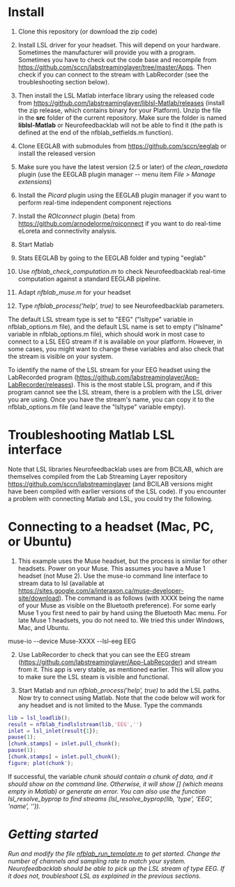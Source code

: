 # Install

1. Clone this repository (or download the zip code)

1. Install LSL driver for your headset. This will depend on your hardware. Sometimes the manufacturer will provide you with a program. Sometimes you have to check out the code base and recompile from https://github.com/sccn/labstreaminglayer/tree/master/Apps. Then check if you can connect to the stream with LabRecorder (see the troubleshooting section below). 

2. Then install the LSL Matlab interface library using the released code from https://github.com/labstreaminglayer/liblsl-Matlab/releases (install the zip release, which contains binary for your Platform). Unzip the file in the **src** folder of the current repository. Make sure the folder is named **liblsl-Matlab** or Neurofeedbacklab will not be able to find it (the path is defined at the end of the nfblab_setfields.m function).

2. Clone EEGLAB with submodules from https://github.com/sccn/eeglab or install the released version

3. Make sure you have the latest version (2.5 or later) of the *clean_rawdata* plugin (use the EEGLAB plugin manager -- menu item *File > Manage extensions*)

4. Install the *Picard* plugin using the EEGLAB plugin manager if you want to perform real-time independent component rejections

5. Install the *ROIconnect* plugin (beta) from https://github.com/arnodelorme/roiconnect if you want to do real-time eLoreta and connectivity analysis.

5. Start Matlab

6. Stats EEGLAB by going to the EEGLAB folder and typing "eeglab"

7. Use *nfblab_check_computation.m* to check Neurofeedbacklab real-time computation against a standard EEGLAB pipeline.

8. Adapt *nfblab_muse.m* for your headset

9. Type *nfblab_process('help', true)* to see Neurofeedbacklab parameters.

The default LSL stream type is set to "EEG" ("lsltype" variable in nfblab_options.m file), and the default LSL name is set to empty ("lslname" variable in nfblab_options.m file), which should work in most case to connect to a LSL EEG stream if it is available on your platform. However, in some cases, you might want to change these variables and also check that the stream is visible on your system.

To identify the name of the LSL stream for your EEG headset using the LabRecorded program (https://github.com/labstreaminglayer/App-LabRecorder/releases). This is the most stable LSL program, and if this program cannot see the LSL stream, there is a problem with the LSL driver you are using. Once you have the stream's name, you can copy it to the nfblab_options.m file (and leave the "lsltype" variable empty).

# Troubleshooting Matlab LSL interface

Note that LSL libraries Neurofeedbacklab uses are from BCILAB, which are themselves compiled from the Lab Streaming Layer repository https://github.com/sccn/labstreaminglayer (and BCILAB versions might have been compiled with earlier versions of the LSL code). If you encounter a problem with connecting Matlab and LSL, you could try the following.

# Connecting to a headset (Mac, PC, or Ubuntu)

1. This example uses the Muse headset, but the process is similar for other headsets. Power on your Muse. This assumes you have a Muse 1 headset (not Muse 2). Use the muse-io command line interface to stream data to lsl (available at https://sites.google.com/a/interaxon.ca/muse-developer-site/download). The command is as follows (with XXXX being the name of your Muse as visible on the Bluetooth preference). For some early Muse 1 you first need to pair by hand using the Bluetooth Mac menu. For late Muse 1 headsets, you do not need to. We tried this under Windows, Mac, and Ubuntu.

muse-io --device Muse-XXXX --lsl-eeg EEG

2. Use LabRecorder to check that you can see the EEG stream (https://github.com/labstreaminglayer/App-LabRecorder) and stream from it. This app is very stable, as mentioned earlier. This will allow you to make sure the LSL steam is visible and functional.

3. Start Matlab and run *nfblab_process('help', true)* to add the LSL paths. Now try to connect using Matlab. Note that the code below will work for any headset and is not limited to the Muse. Type the commands

```Matlab
lib = lsl_loadlib();
result = nfblab_findlslstream(lib,'EEG','')
inlet = lsl_inlet(result{1});
pause(1);
[chunk,stamps] = inlet.pull_chunk();
pause(1);
[chunk,stamps] = inlet.pull_chunk();
figure; plot(chunk');
```

If successful, the variable <i>chunk</a> should contain a chunk of data, and it should show on the command line. Otherwise, it will show [] (which means empty in Matlab) or generate an error. You can also use the function lsl_resolve_byprop to find streams (lsl_resolve_byprop(lib, 'type', ‘EEG', 'name’, ‘’)).

# Getting started

Run and modify the file [nfblab_run_template.m](https://github.com/arnodelorme/neurofeedbacklab/blob/master/src/nfblab_run_template.m) to get started. Change the number of channels and sampling rate to match your system. Neurofeedbacklab should be able to pick up the LSL stream of type EEG. If it does not, troubleshoot LSL as explained in the previous sections.
